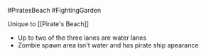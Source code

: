 #PiratesBeach  #FightingGarden

Unique to [[Pirate's Beach]]
- Up to two of the three  lanes are water lanes
- Zombie spawn area isn't water and has pirate ship apearance